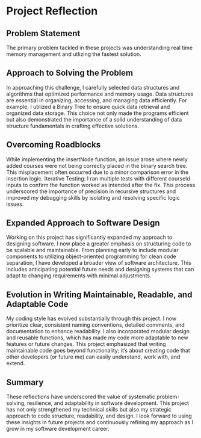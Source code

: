 # Project Reflection

## Problem Statement
The primary problem tackled in these projects was understanding real time memory management and utlizing the fastest solution.

## Approach to Solving the Problem
In approaching this challenge, I carefully selected data structures and algorithms that optimized performance and memory usage. Data structures are essential in organizing, accessing, and managing data efficiently. For example, I utilized a Binary Tree to ensure quick data retrieval and organized data storage. This choice not only made the programs efficient but also demonstrated the importance of a solid understanding of data structure fundamentals in crafting effective solutions.

## Overcoming Roadblocks
While implementing the insertNode function, an issue arose where newly added courses were not being correctly placed in the binary search tree. This misplacement often occurred due to a minor comparison error in the insertion logic.
Iterative Testing: I ran multiple tests with different courseId inputs to confirm the function worked as intended after the fix.
This process underscored the importance of precision in recursive structures and improved my debugging skills by isolating and resolving specific logic issues. ​

## Expanded Approach to Software Design
Working on this project has significantly expanded my approach to designing software. I now place a greater emphasis on structuring code to be scalable and maintainable. From planning early to include modular components to utilizing object-oriented programming for clean code separation, I have developed a broader view of software architecture. This includes anticipating potential future needs and designing systems that can adapt to changing requirements with minimal adjustments.

## Evolution in Writing Maintainable, Readable, and Adaptable Code
My coding style has evolved substantially through this project. I now prioritize clear, consistent naming conventions, detailed comments, and documentation to enhance readability. I also incorporated modular design and reusable functions, which has made my code more adaptable to new features or future changes. This project emphasized that writing maintainable code goes beyond functionality; it’s about creating code that other developers (or future me) can easily understand, work with, and extend.

## Summary
These reflections have underscored the value of systematic problem-solving, resilience, and adaptability in software development. This project has not only strengthened my technical skills but also my strategic approach to code structure, readability, and design. I look forward to using these insights in future projects and continuously refining my approach as I grow in my software development career.
